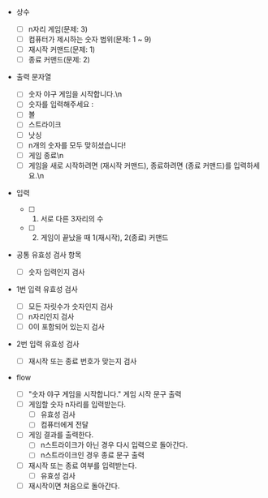 - 상수

  - [ ] n자리 게임(문제: 3)
  - [ ] 컴퓨터가 제시하는 숫자 범위(문제: 1 ~ 9)
  - [ ] 재시작 커맨드(문제: 1)
  - [ ] 종료 커맨드(문제: 2)

- 출력 문자열

  - [ ] 숫자 야구 게임을 시작합니다.\n
  - [ ] 숫자를 입력해주세요 :
  - [ ] 볼
  - [ ] 스트라이크
  - [ ] 낫싱
  - [ ] n개의 숫자를 모두 맞히셨습니다!
  - [ ] 게임 종료\n
  - [ ] 게임을 새로 시작하려면 (재시작 커맨드), 종료하려면 (종료 커맨드)를 입력하세요.\n

- 입력

  - [ ] 1. 서로 다른 3자리의 수
  - [ ] 2. 게임이 끝났을 때 1(재시작), 2(종료) 커맨드

- 공통 유효성 검사 항목

  - [ ] 숫자 입력인지 검사

- 1번 입력 유효성 검사

  - [ ] 모든 자릿수가 숫자인지 검사
  - [ ] n자리인지 검사
  - [ ] 0이 포함되어 있는지 검사

- 2번 입력 유효성 검사

  - [ ] 재시작 또는 종료 번호가 맞는지 검사

- flow
  - [ ] "숫자 야구 게임을 시작합니다." 게임 시작 문구 출력
  - [ ] 게임할 숫자 n자리를 입력받는다.
    - [ ] 유효성 검사
    - [ ] 컴퓨터에게 전달
  - [ ] 게임 결과를 출력한다.
    - [ ] n스트라이크가 아닌 경우 다시 입력으로 돌아간다.
    - [ ] n스트라이크인 경우 종료 문구 출력
  - [ ] 재시작 또는 종료 여부를 입력받는다.
    - [ ] 유효성 검사
  - [ ] 재시작이면 처음으로 돌아간다.
